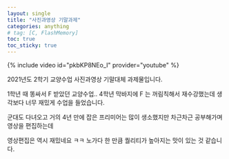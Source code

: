 ```yaml
---
layout: single
title: "사진과영상 기말과제"
categories: anything
# tag: [C, FlashMemory]
toc: true
toc_sticky: true
---
```


{% include video id="pkbKP8NEo_I" provider="youtube" %}

2021년도 2학기 교양수업 사진과영상 기말대체 과제물입니다.

1학년 때 똥싸서 F 받았던 교양수업..
4학년 막바지에 F 는 꺼림칙해서 재수강했는데 생각보다 너무 재밌게 수업을 들었습니다.

군대도 다녀오고 거의 4년 만에 잡은 프리미어는 많이 생소했지만 차근차근 공부해가며 영상을 편집하는데

영상편집은 역시 재밌네요 ㅋㅋ 노가다 한 만큼 퀄리티가 높아지는 맛이 있는 것 같습니다.